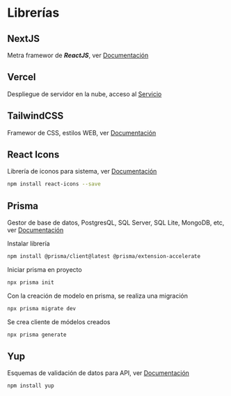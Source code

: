 # Librerías

## NextJS

Metra framewor de ***ReactJS***, ver [Documentación](https://nextjs.org/)

## Vercel

Despliegue de servidor en la nube, acceso al [Servicio](https://vercel.com/new/clone?utm_source=next-site&utm_medium=banner&b=main&s=https%3A%2F%2Fgithub.com%2Fvercel%2Fvercel%2Ftree%2Fmain%2Fexamples%2Fnextjs&showOptionalTeamCreation=false&template=nextjs&teamCreateStatus=hidden&utm_campaign=home)

## TailwindCSS 

Framewor de CSS, estilos WEB, ver [Documentación](https://tailwindcss.com/docs/installation)

## React Icons

Librería de iconos para sistema, ver [Documentación](https://react-icons.github.io/react-icons/)

```bash
npm install react-icons --save
```

## Prisma

Gestor de base de datos, PostgresQL, SQL Server, SQL Lite, MongoDB, etc, ver [Documentación](https://www.prisma.io/docs)

Instalar librería

```bash
npm install @prisma/client@latest @prisma/extension-accelerate
```

Iniciar prisma en proyecto

```bash
npx prisma init
```

Con la creación de modelo en prisma, se realiza una migración

```bash
npx prisma migrate dev
```

Se crea cliente de módelos creados

```bash
npx prisma generate
```

## Yup

Esquemas de validación de datos para API, ver [Documentación](https://www.npmjs.com/package/yup/v/1.0.0-alpha.3)

```bash
npm install yup
```

